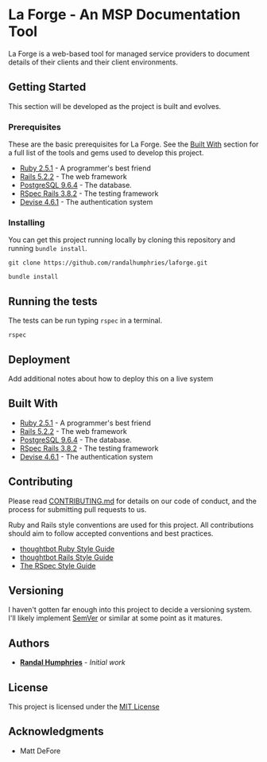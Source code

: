 # La Forge - An MSP Documentation Tool

La Forge is a web-based tool for managed service providers to document details of their clients and their client environments.

## Getting Started

This section will be developed as the project is built and evolves.

### Prerequisites

These are the basic prerequisites for La Forge. See the [Built With](#built-with) section for a full list of the tools and gems used to develop this project.

* [Ruby 2.5.1](https://ruby-lang.org/en/) - A programmer's best friend
* [Rails 5.2.2](https://rubyonrails.org) - The web framework
* [PostgreSQL 9.6.4](https://www.postgresql.org/) - The database.
* [RSpec Rails 3.8.2](https://github.com/rspec/rspec-rails) - The testing framework
* [Devise 4.6.1](https://github.com/plataformatec/devise) - The authentication system

### Installing

You can get this project running locally by cloning this repository and running `bundle install`.

```
git clone https://github.com/randalhumphries/laforge.git
```

```
bundle install
```

## Running the tests

The tests can be run typing `rspec` in a terminal.

```
rspec
```

## Deployment

Add additional notes about how to deploy this on a live system

## Built With

* [Ruby 2.5.1](https://ruby-lang.org/en/) - A programmer's best friend
* [Rails 5.2.2](https://rubyonrails.org) - The web framework
* [PostgreSQL 9.6.4](https://www.postgresql.org/) - The database.
* [RSpec Rails 3.8.2](https://github.com/rspec/rspec-rails) - The testing framework
* [Devise 4.6.1](https://github.com/plataformatec/devise) - The authentication system

## Contributing

Please read [CONTRIBUTING.md](CONTRIBUTING.md) for details on our code of conduct, and the process for submitting pull requests to us.

Ruby and Rails style conventions are used for this project. All contributions should aim to follow accepted conventions and best practices.

* [thoughtbot Ruby Style Guide](https://github.com/thoughtbot/guides/tree/master/style/ruby)
* [thoughtbot Rails Style Guide](https://github.com/thoughtbot/guides/tree/master/style/rails)
* [The RSpec Style Guide](https://github.com/reachlocal/rspec-style-guide)

## Versioning

I haven't gotten far enough into this project to decide a versioning system. I'll likely implement [SemVer](http://semver.org/) or similar at some point as it matures.

## Authors

* [**Randal Humphries**](https://github.com/randalhumphries) - *Initial work*

## License

This project is licensed under the [MIT License](LICENSE.md)

## Acknowledgments

* Matt DeFore
